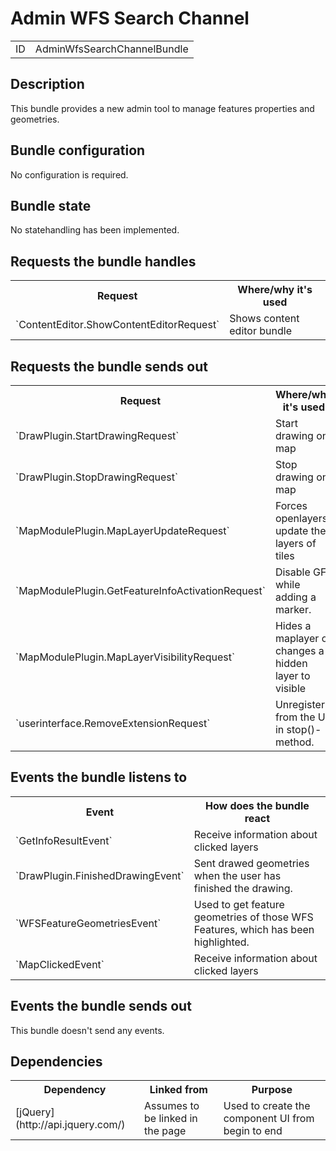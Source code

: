 # Admin WFS Search Channel

<table class="table">

<tbody>

<tr>

<td>ID</td>

<td>AdminWfsSearchChannelBundle</td>

</tr>

</tbody>

</table>

## Description

This bundle provides a new admin tool to manage features properties and geometries.

## Bundle configuration

No configuration is required.

## Bundle state

No statehandling has been implemented.

## Requests the bundle handles

<table class="table">

<tbody>

<tr>

<th>Request</th>

<th>Where/why it's used</th>

</tr>

<tr>

<td>`ContentEditor.ShowContentEditorRequest`</td>

<td>Shows content editor bundle</td>

</tr>

</tbody>

</table>


## Requests the bundle sends out

<table class="table">

<tbody>

<tr>

<th>Request</th>

<th>Where/why it's used</th>

</tr>

<tr>

<td>`DrawPlugin.StartDrawingRequest`</td>

<td>Start drawing on map</td>

</tr>

<tr>

<td>`DrawPlugin.StopDrawingRequest`</td>

<td>Stop drawing on map</td>

</tr>

<tr>

<td>`MapModulePlugin.MapLayerUpdateRequest`</td>

<td>Forces openlayers update the layers of tiles</td>

</tr>

<tr>

<td>`MapModulePlugin.GetFeatureInfoActivationRequest`</td>

<td>Disable GFI while adding a marker.</td>

</tr>

<tr>

<td>`MapModulePlugin.MapLayerVisibilityRequest`</td>

<td>Hides a maplayer or changes a hidden layer to visible</td>

</tr>

<tr>

<td>`userinterface.RemoveExtensionRequest`</td>

<td>Unregister from the UI in stop()-method.</td>

</tr>


</tbody>

</table>

## Events the bundle listens to

<table class="table">

<tbody>

<tr>

<th>Event</th>

<th>How does the bundle react</th>

</tr>

<tr>

<td>`GetInfoResultEvent`</td>

<td>Receive information about clicked layers</td>

</tr>

<tr>

<td>`DrawPlugin.FinishedDrawingEvent`</td>

<td>Sent drawed geometries when the user has finished the drawing.</td>

</tr>

<tr>

<td>`WFSFeatureGeometriesEvent`</td>

<td>Used to get feature geometries of those WFS Features, which has been highlighted.</td>

</tr>

<tr>

<td>`MapClickedEvent`</td>

<td>Receive information about clicked layers</td>

</tr>

</tbody>

</table>

## Events the bundle sends out

This bundle doesn't send any events.

## Dependencies

<table class="table">

<tbody>

<tr>

<th>Dependency</th>

<th>Linked from</th>

<th>Purpose</th>

</tr>

<tr>

<td>[jQuery](http://api.jquery.com/)</td>

<td>Assumes to be linked in the page</td>

<td>Used to create the component UI from begin to end</td>

</tr>

</tbody>

</table>
